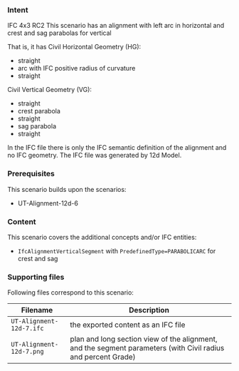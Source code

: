 
### Intent

IFC 4x3 RC2
This scenario has an alignment with left arc in horizontal and crest and sag parabolas for vertical

That is, it has 
Civil Horizontal Geometry (HG):

- straight
- arc with IFC positive radius of curvature
- straight

Civil Vertical Geometry (VG):

- straight
- crest parabola
- straight
- sag parabola
- straight

In the IFC file there is only the IFC semantic definition of the alignment and no IFC geometry.
The IFC file was generated by 12d Model. 

### Prerequisites

This scenario builds upon the scenarios:

- UT-Alignment-12d-6

### Content

This scenario covers the additional concepts and/or IFC entities:

- `IfcAlignmentVerticalSegment` with `PredefinedType=PARABOLICARC` for crest and sag

### Supporting files

Following files correspond to this scenario:

| Filename                           | Description                                                                                            |
|------------------------------------|--------------------------------------------------------------------------------------------------------|
| `UT-Alignment-12d-7.ifc`           | the exported content as an IFC file                                                                    |
| `UT-Alignment-12d-7.png`           | plan and long section view of the alignment, and the segment parameters (with Civil radius and percent Grade) |


